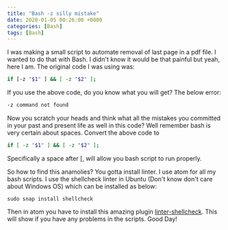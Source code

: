 ```yaml
---
title: "Bash -z silly mistake"
date: 2020-01-05 00:26:00 +0800
categories: [Bash]
tags: [Bash]
---
```


I was making a small script to automate removal of last page in a pdf file. I wanted to do that with Bash. I didn't know it would be that painful but yeah, here I am. The original code I was using was:

```bash
if [-z "$1" ] && [ -z "$2" ];
```

If you use the above code, do you know what you will get? The below error:

```bash
-z command not found
```

Now you scratch your heads and think what all the mistakes you committed in your past and present life as well in this code? Well remember bash is very certain about spaces. Convert the above code to

```bash
if [ -z "$1" ] && [ -z "$2" ];
```
Specifically a space after [, will allow you bash script to run properly.

So how to find this anamolies? You gotta install linter. I use atom for all my bash scripts. I use the shellcheck linter in Ubuntu (Don't know don't care about Windows OS) which can be installed as below:

```
sudo snap install shellcheck
```

Then in atom you have to install this amazing plugin [linter-shellcheck](https://atom.io/packages/linter-shellcheck). This will show if you have any problems in the scripts. Good Day!
